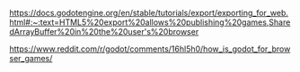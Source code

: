 
https://docs.godotengine.org/en/stable/tutorials/export/exporting_for_web.html#:~:text=HTML5%20export%20allows%20publishing%20games,SharedArrayBuffer%20in%20the%20user's%20browser

https://www.reddit.com/r/godot/comments/16hl5h0/how_is_godot_for_browser_games/